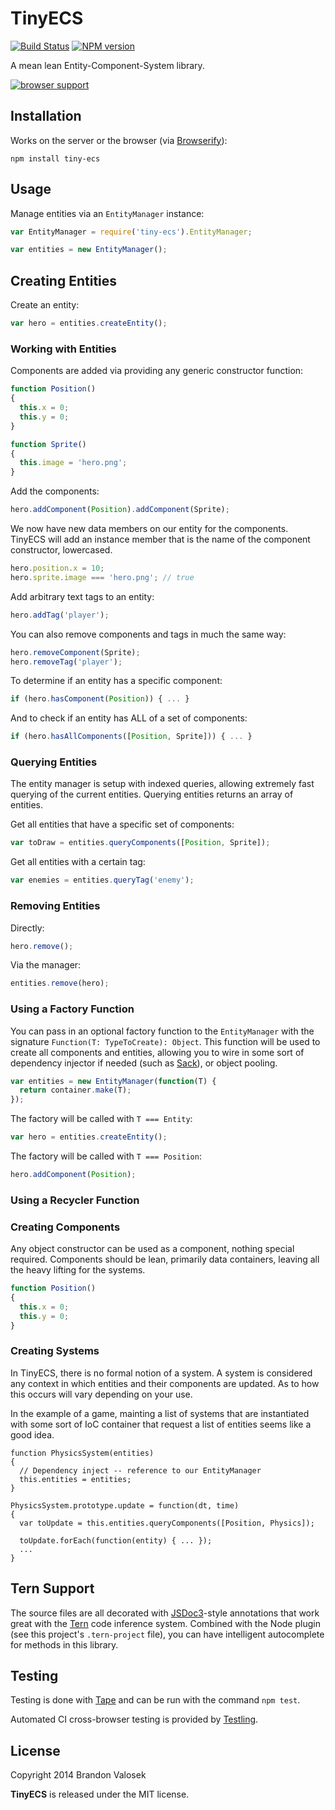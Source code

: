 # TinyECS

[![Build Status](https://travis-ci.org/bvalosek/tiny-ecs.png?branch=master)](https://travis-ci.org/bvalosek/tiny-ecs)
[![NPM version](https://badge.fury.io/js/tiny-ecs.png)](http://badge.fury.io/js/tiny-ecs)

A mean lean Entity-Component-System library.

[![browser support](https://ci.testling.com/bvalosek/tiny-ecs.png)](https://ci.testling.com/bvalosek/tiny-ecs)

## Installation

Works on the server or the browser (via [Browserify](http://browserify.org)):

```
npm install tiny-ecs
```

## Usage

Manage entities via an `EntityManager` instance:

```javascript
var EntityManager = require('tiny-ecs').EntityManager;

var entities = new EntityManager();
```

## Creating Entities

Create an entity:

```javascript
var hero = entities.createEntity();
```

### Working with Entities

Components are added via providing any generic constructor function:

```javascript
function Position()
{
  this.x = 0;
  this.y = 0;
}
```

```javascript
function Sprite()
{
  this.image = 'hero.png';
}
```

Add the components:

```javascript
hero.addComponent(Position).addComponent(Sprite);
```

We now have new data members on our entity for the components. TinyECS will add
an instance member that is the name of the component constructor, lowercased.

```javascript
hero.position.x = 10;
hero.sprite.image === 'hero.png'; // true
```

Add arbitrary text tags to an entity:

```javascript
hero.addTag('player');
```

You can also remove components and tags in much the same way:

```javascript
hero.removeComponent(Sprite);
hero.removeTag('player');
```

To determine if an entity has a specific component:

```javascript
if (hero.hasComponent(Position)) { ... }
```

And to check if an entity has ALL of a set of components:

```javascript
if (hero.hasAllComponents([Position, Sprite])) { ... }
```

### Querying Entities

The entity manager is setup with indexed queries, allowing extremely fast
querying of the current entities. Querying entities returns an array of
entities.

Get all entities that have a specific set of components:

```javascript
var toDraw = entities.queryComponents([Position, Sprite]);
```

Get all entities with a certain tag:

```javascript
var enemies = entities.queryTag('enemy');
```

### Removing Entities

Directly:

```javascript
hero.remove();
```

Via the manager:

```javascript
entities.remove(hero);
```

### Using a Factory Function

You can pass in an optional factory function to the `EntityManager` with the
signature `Function(T: TypeToCreate): Object`. This function will be used to create
all components and entities, allowing you to wire in some sort of dependency
injector if needed (such as [Sack](http://github.com/bvalosek/sack)), or object
pooling.

```javascript
var entities = new EntityManager(function(T) {
  return container.make(T);
});
```

The factory will be called with `T === Entity`:

```javascript
var hero = entities.createEntity();
```

The factory will be called with `T === Position`:

```javascript
hero.addComponent(Position);
```

### Using a Recycler Function

### Creating Components

Any object constructor can be used as a component, nothing special required.
Components should be lean, primarily data containers, leaving all the heavy
lifting for the systems.

```javascript
function Position()
{
  this.x = 0;
  this.y = 0;
}
```

### Creating Systems

In TinyECS, there is no formal notion of a system. A system is considered any
context in which entities and their components are updated. As to how this
occurs will vary depending on your use.

In the example of a game, mainting a list of systems that are instantiated with
some sort of IoC container that request a list of entities seems like a good
idea.

```
function PhysicsSystem(entities)
{
  // Dependency inject -- reference to our EntityManager
  this.entities = entities;
}

PhysicsSystem.prototype.update = function(dt, time)
{
  var toUpdate = this.entities.queryComponents([Position, Physics]);

  toUpdate.forEach(function(entity) { ... });
  ...
}
```

## Tern Support

The source files are all decorated with [JSDoc3](http://usejsdoc.org/)-style
annotations that work great with the [Tern](http://ternjs.net/) code inference
system. Combined with the Node plugin (see this project's `.tern-project`
file), you can have intelligent autocomplete for methods in this library.

## Testing

Testing is done with [Tape](http://github.com/substack/tape) and can be run
with the command `npm test`.

Automated CI cross-browser testing is provided by
[Testling](http://ci.testling.com/bvalosek/tiny-ecs).


## License
Copyright 2014 Brandon Valosek

**TinyECS** is released under the MIT license.


